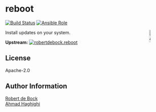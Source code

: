 reboot
=========

[![Build Status](https://travis-ci.org/haghighi-ahmad/ansible-role-reboot.svg?branch=master)](https://travis-ci.org/haghighi-ahmad/ansible-role-reboot)
[![Ansible Role](https://img.shields.io/ansible/role/42633.svg)](https://galaxy.ansible.com/haghighi_ahmad/reboot)

<img src="https://docs.ansible.com/ansible-tower/3.2.4/html_ja/installandreference/_static/images/logo_invert.png" width="10%" height="10%" alt="Ansible logo" align="right"/>

Install updates on your system.

**Upstream:** [![robertdebock.reboot](https://img.shields.io/ansible/role/30570.svg)](https://galaxy.ansible.com/robertdebock/reboot)

License
-------

Apache-2.0


Author Information
------------------

[Robert de Bock](https://robertdebock.nl/)  
[Ahmad Haghighi](https://haghighi.site)
